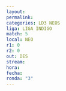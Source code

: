 ```yaml
---
layout: 
permalink: 
categories: LD3 NEOS
liga: LIGA INDIGO
match: 5
local: NEO
r1: 0
r2: 0
out: DES
stream: 
hora: 
fecha: 
ronda: "3"
---
```

